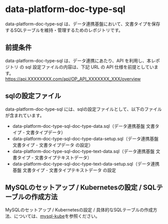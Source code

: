 # data-platform-doc-type-sql 
data-platform-doc-type-sql は、データ連携基盤において、文書タイプを保存するSQLテーブルを維持・管理するためのレポジトリです。   

## 前提条件  
data-platform-doc-type-sql  は、データ連携にあたり、API を利用し、本レポジトリ の sql 設定ファイルの内容は、下記 URL の API 仕様を前提としています。  
https://api.XXXXXXXX.com/api/OP_API_XXXXXXX_XXX/overview 

## sqlの設定ファイル
data-platform-doc-type-sql には、sqlの設定ファイルとして、以下のファイルが含まれています。    

* data-platform-doc-type-sql-doc-type-data.sql（データ連携基盤 文書タイプ - 文書タイプデータ）
* data-platform-doc-type-sql-doc-type-data-setup.sql（データ連携基盤 文書タイプ - 文書タイプデータ の設定）
* data-platform-doc-type-sql-doc-type-text-data.sql（データ連携基盤 文書タイプ - 文書タイプテキストデータ）
* data-platform-doc-type-sql-doc-type-text-data-setup.sql（データ連携基盤 文書タイプ - 文書タイプテキストデータ の設定

## MySQLのセットアップ / Kubernetesの設定 / SQLテーブルの作成方法
MySQLのセットアップ / Kubernetesの設定 / 具体的なSQLテーブルの作成方法、については、[mysql-kube](https://github.com/latonaio/mysql-kube)を参照ください。  